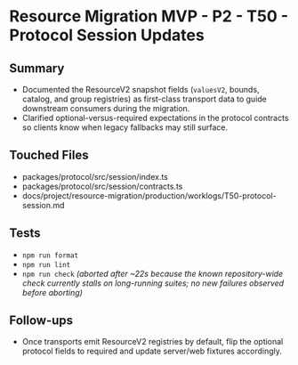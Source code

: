 # Resource Migration MVP - P2 - T50 - Protocol Session Updates

## Summary

- Documented the ResourceV2 snapshot fields (`valuesV2`, bounds, catalog, and group registries) as first-class transport data to guide downstream consumers during the migration.
- Clarified optional-versus-required expectations in the protocol contracts so clients know when legacy fallbacks may still surface.

## Touched Files

- packages/protocol/src/session/index.ts
- packages/protocol/src/session/contracts.ts
- docs/project/resource-migration/production/worklogs/T50-protocol-session.md

## Tests

- `npm run format`
- `npm run lint`
- `npm run check` _(aborted after ~22s because the known repository-wide check currently stalls on long-running suites; no new failures observed before aborting)_

## Follow-ups

- Once transports emit ResourceV2 registries by default, flip the optional protocol fields to required and update server/web fixtures accordingly.
